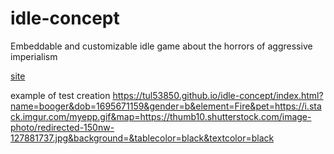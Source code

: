 # idle-concept
Embeddable and customizable idle game about the horrors of aggressive imperialism

[site](https://tul53850.github.io/idle-concept)

example of test creation
<https://tul53850.github.io/idle-concept/index.html?name=booger&dob=1695671159&gender=b&element=Fire&pet=https://i.stack.imgur.com/myepp.gif&map=https://thumb10.shutterstock.com/image-photo/redirected-150nw-127881737.jpg&background=&tablecolor=black&textcolor=black>
